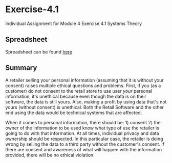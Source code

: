 # Exercise-4.1
Individual Assignment for Module 4 Exercise 4.1  Systems Theory


## Spreadsheet
Spreadsheet can be found [here](ethical-system.xlsx)


## Summary
A retailer selling your personal information (assuming that it is without your consent) raises multiple ethical questions and problems. First, if you (as a customer) do not consent to the retail store to use user *your* personal information, it's unethical because even though the data is on their software, the data is still yours. Also, making a profit by using data that's not yours (without consent) is unethical. Both the Retail Software and the other end using the data would be technical systems that are affected.  

When it comes to personal information, there should be: 1) consent 2) the owner of the information to be used know what type of use the retailer is going to do with that information. At all times, individual privacy and data ownership should be respected. In this particular case, the retailer is doing wrong by selling the data to a third party without the customer's consent. If there are consent and awareness of what will happen with the information provided, there will be no ethical violation. 
